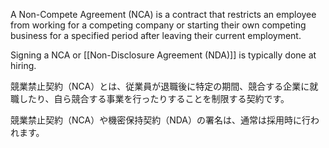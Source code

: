 
A Non-Compete Agreement (NCA) is a contract that restricts an employee from working for a competing company or starting their own competing business for a specified period after leaving their current employment.

Signing a NCA or [[Non-Disclosure Agreement (NDA)]] is typically done at hiring.


競業禁止契約（NCA）とは、従業員が退職後に特定の期間、競合する企業に就職したり、自ら競合する事業を行ったりすることを制限する契約です。

競業禁止契約（NCA）や機密保持契約（NDA）の署名は、通常は採用時に行われます。

